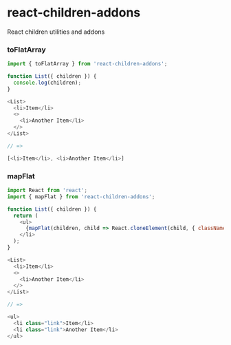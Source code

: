 # react-children-addons

React children utilities and addons

### toFlatArray

```js
import { toFlatArray } from 'react-children-addons';

function List({ children }) {
  console.log(children);
}

<List>
  <li>Item</li>
  <>
    <li>Another Item</li>
  </>
</List>

// =>

[<li>Item</li>, <li>Another Item</li>]

```

### mapFlat

```js
import React from 'react';
import { mapFlat } from 'react-children-addons';

function List({ children }) {
  return (
    <ul>
      {mapFlat(children, child => React.cloneElement(child, { className: 'link' }))}
    </li>
  );
}

<List>
  <li>Item</li>
  <>
    <li>Another Item</li>
  </>
</List>

// =>

<ul>
  <li class="link">Item</li>
  <li class="link">Another Item</li>
</ul>
```
